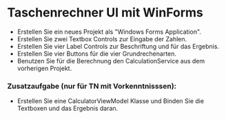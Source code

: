 ﻿# Taschenrechner UI mit WinForms

- Erstellen Sie ein neues Projekt als "Windows Forms Application".
- Erstellen Sie zwei Textbox Controls zur Eingabe der Zahlen.
- Erstellen Sie vier Label Controls zur Beschriftung und für das Ergebnis.
- Erstellen Sie vier Buttons für die vier Grundrechenarten.
- Benutzen Sie für die Berechnung den CalculationService aus dem vorherigen Projekt.

### Zusatzaufgabe (nur für TN mit Vorkenntnisssen):
- Erstellen Sie eine CalculatorViewModel Klasse und Binden Sie die Textboxen und das Ergebnis daran.